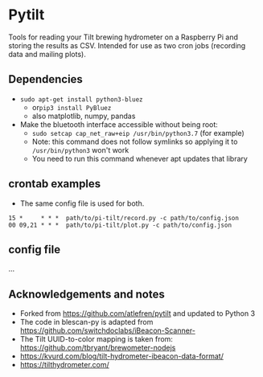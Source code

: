# Pytilt

Tools for reading your Tilt brewing hydrometer on a Raspberry Pi and storing the results as CSV.
Intended for use as two cron jobs (recording data and mailing plots).

## Dependencies

* ```sudo apt-get install python3-bluez```
  * or```pip3 install PyBluez```
  * also matplotlib, numpy, pandas
* Make the bluetooth interface accessible without being root: 
  * ```sudo setcap cap_net_raw+eip /usr/bin/python3.7``` (for example)
  * Note: this command does not follow symlinks so applying it to ```/usr/bin/python3``` won't work
  * You need to run this command whenever apt updates that library

## crontab examples

* The same config file is used for both.
```
15 *     * * *  path/to/pi-tilt/record.py -c path/to/config.json 
00 09,21 * * *  path/to/pi-tilt/plot.py -c path/to/config.json
```

## config file

...

## Acknowledgements and notes

* Forked from https://github.com/atlefren/pytilt and updated to Python 3
* The code in blescan-py is adapted from https://github.com/switchdoclabs/iBeacon-Scanner-
* The Tilt UUID-to-color mapping is taken from: https://github.com/tbryant/brewometer-nodejs
* https://kvurd.com/blog/tilt-hydrometer-ibeacon-data-format/
* https://tilthydrometer.com/

